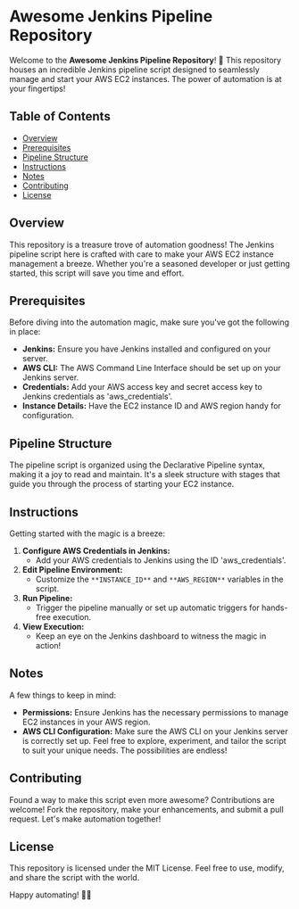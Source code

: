 # Awesome Jenkins Pipeline Repository

Welcome to the **Awesome Jenkins Pipeline Repository**! 🚀 This repository houses an incredible Jenkins pipeline script designed to seamlessly manage and start your AWS EC2 instances. The power of automation is at your fingertips!

## Table of Contents
- [﻿Overview](https://chat.openai.com/c/8ac849e8-72dc-41fd-b896-a5c2cfed9847#overview) 
- [﻿Prerequisites](https://chat.openai.com/c/8ac849e8-72dc-41fd-b896-a5c2cfed9847#prerequisites) 
- [﻿Pipeline Structure](https://chat.openai.com/c/8ac849e8-72dc-41fd-b896-a5c2cfed9847#pipeline-structure) 
- [﻿Instructions](https://chat.openai.com/c/8ac849e8-72dc-41fd-b896-a5c2cfed9847#instructions) 
- [﻿Notes](https://chat.openai.com/c/8ac849e8-72dc-41fd-b896-a5c2cfed9847#notes) 
- [﻿Contributing](https://chat.openai.com/c/8ac849e8-72dc-41fd-b896-a5c2cfed9847#contributing) 
- [﻿License](https://chat.openai.com/c/8ac849e8-72dc-41fd-b896-a5c2cfed9847#license) 
## Overview
This repository is a treasure trove of automation goodness! The Jenkins pipeline script here is crafted with care to make your AWS EC2 instance management a breeze. Whether you're a seasoned developer or just getting started, this script will save you time and effort.

## Prerequisites
Before diving into the automation magic, make sure you've got the following in place:

- **Jenkins:** Ensure you have Jenkins installed and configured on your server.
- **AWS CLI:** The AWS Command Line Interface should be set up on your Jenkins server.
- **Credentials:** Add your AWS access key and secret access key to Jenkins credentials as 'aws_credentials'.
- **Instance Details:** Have the EC2 instance ID and AWS region handy for configuration.
## Pipeline Structure
The pipeline script is organized using the Declarative Pipeline syntax, making it a joy to read and maintain. It's a sleek structure with stages that guide you through the process of starting your EC2 instance.

## Instructions
Getting started with the magic is a breeze:

1. **Configure AWS Credentials in Jenkins:**
    - Add your AWS credentials to Jenkins using the ID 'aws_credentials'.
2. **Edit Pipeline Environment:**
    - Customize the `**INSTANCE_ID**`  and `**AWS_REGION**`  variables in the script.
3. **Run Pipeline:**
    - Trigger the pipeline manually or set up automatic triggers for hands-free execution.
4. **View Execution:**
    - Keep an eye on the Jenkins dashboard to witness the magic in action!
## Notes
A few things to keep in mind:

- **Permissions:** Ensure Jenkins has the necessary permissions to manage EC2 instances in your AWS region.
- **AWS CLI Configuration:** Make sure the AWS CLI on your Jenkins server is correctly set up.
Feel free to explore, experiment, and tailor the script to suit your unique needs. The possibilities are endless!

## Contributing
Found a way to make this script even more awesome? Contributions are welcome! Fork the repository, make your enhancements, and submit a pull request. Let's make automation together!

## License
This repository is licensed under the MIT License. Feel free to use, modify, and share the script with the world.

Happy automating! 🤖✨

